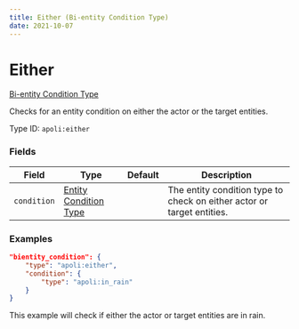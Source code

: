 ```yaml
---
title: Either (Bi-entity Condition Type)
date: 2021-10-07
---
```


# Either

[Bi-entity Condition Type](../bientity_condition_types.md)

Checks for an entity condition on either the actor or the target entities.

Type ID: `apoli:either`

### Fields

Field  | Type | Default | Description
-------|------| ------- | -----------
`condition` | [Entity Condition Type](../entity_condition_types.md) | | The entity condition type to check on either actor or target entities.

### Examples

```json
"bientity_condition": {
    "type": "apoli:either",
    "condition": {
        "type": "apoli:in_rain"
    }
}
```

This example will check if either the actor or target entities are in rain.
